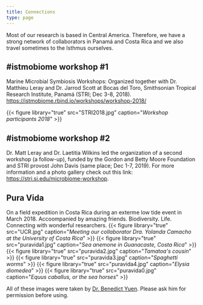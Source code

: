 ```yaml
---
title: Connections
type: page
---
```


Most of our research is based in Central America. Therefore,  we have a strong network of collaborators in Panamá and Costa Rica and we also travel sometimes to the Isthmus ourselves. 

## #istmobiome workshop #1
Marine Microbial Symbiosis Workshops: Organized together with Dr. Matthieu Leray and Dr. Jarrod Scott at Bocas del Toro, Smithsonian Tropical Research Institute, Panamá (STRI; Dec 3-8, 2018). https://istmobiome.rbind.io/workshops/workshop-2018/

{{< figure library="true" src="STRI2018.jpg" caption="*Workshop participants 2018*" >}}

## #istmobiome workshop #2
Dr. Matt Leray and Dr. Laetitia Wilkins led the organization of a second workshop (a follow-up), funded by the Gordon and Betty Moore Foundation and STRI provost John Davis (same place; Dec 1-7, 2019). For more information and a photo gallery check out this link: https://stri.si.edu/microbiome-workshop.

## Pura Vida
On a field expedition in Costa Rica during an exterme low tide event in March 2018. Accoompanied by amazing friends. Biodiversity. Life. Connecting with wonderful researchers. 
{{< figure library="true" src="UCR.jpg" caption="*Meeting our collaborator Dra. Yolanda Camacho at the University of Costa Rica*" >}}
{{< figure library="true" src="puravida1.jpg" caption="*Sea anemone in Guanacaste, Costa Rica*" >}}
{{< figure library="true" src="puravida2.jpg" caption="*Tamatoa's cousin*" >}}
{{< figure library="true" src="puravida3.jpg" caption="*Spaghetti worms*" >}}
{{< figure library="true" src="puravida4.jpg" caption="*Elysia diomedea*" >}}
{{< figure library="true" src="puravida0.jpg" caption="*Equus caballus, or the sea horses*" >}}

All of these images were taken by [Dr. Benedict Yuen](https://www.ecoevoint.ch/author/benedict-yuen/). Please ask him for permission before using.
